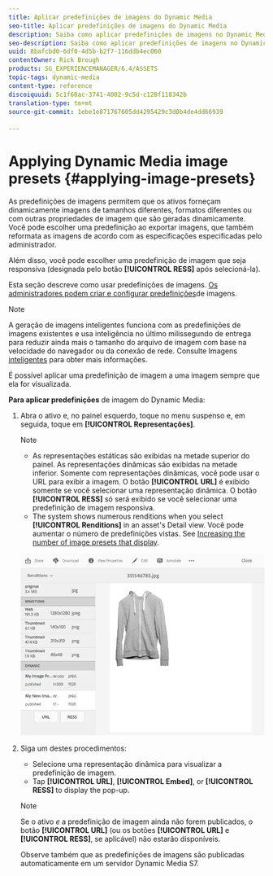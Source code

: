 ```yaml
---
title: Aplicar predefinições de imagens do Dynamic Media
seo-title: Aplicar predefinições de imagens do Dynamic Media
description: Saiba como aplicar predefinições de imagens no Dynamic Media
seo-description: Saiba como aplicar predefinições de imagens no Dynamic Media
uuid: 8bafcbd0-6df0-4d5b-b2f7-116ddb4ec060
contentOwner: Rick Brough
products: SG_EXPERIENCEMANAGER/6.4/ASSETS
topic-tags: dynamic-media
content-type: reference
discoiquuid: 5c1f60ac-3741-4002-9c5d-c128f118342b
translation-type: tm+mt
source-git-commit: 1ebe1e871767605dd4295429c3d0b4de4dd66939

---
```



# Applying Dynamic Media image presets {#applying-image-presets}

As predefinições de imagens permitem que os ativos forneçam dinamicamente imagens de tamanhos diferentes, formatos diferentes ou com outras propriedades de imagem que são geradas dinamicamente. Você pode escolher uma predefinição ao exportar imagens, que também reformata as imagens de acordo com as especificações especificadas pelo administrador.

Além disso, você pode escolher uma predefinição de imagem que seja responsiva (designada pelo botão **[!UICONTROL RESS]** após selecioná-la).

Esta seção descreve como usar predefinições de imagens. [Os administradores podem criar e configurar predefinições](managing-image-presets.md)de imagens.

>[!NOTE]
>
>A geração de imagens inteligentes funciona com as predefinições de imagens existentes e usa inteligência no último milissegundo de entrega para reduzir ainda mais o tamanho do arquivo de imagem com base na velocidade do navegador ou da conexão de rede. Consulte Imagens [inteligentes](imaging-faq.md) para obter mais informações.

É possível aplicar uma predefinição de imagem a uma imagem sempre que ela for visualizada.

**Para aplicar predefinições** de imagem do Dynamic Media:

1. Abra o ativo e, no painel esquerdo, toque no menu suspenso e, em seguida, toque em **[!UICONTROL Representações]**.

   >[!NOTE]
   >
   >* As representações estáticas são exibidas na metade superior do painel. As representações dinâmicas são exibidas na metade inferior. Somente com representações dinâmicas, você pode usar o URL para exibir a imagem. O botão **[!UICONTROL URL]** é exibido somente se você selecionar uma representação dinâmica. O botão **[!UICONTROL RESS]** só será exibido se você selecionar uma predefinição de imagem responsiva.
      >
      >
   * The system shows numerous renditions when you select **[!UICONTROL Renditions]** in an asset&#39;s Detail view. Você pode aumentar o número de predefinições vistas. See [Increasing the number of image presets that display](managing-image-presets.md#increasing-or-decreasing-the-number-of-image-presets-that-display).


   ![chlimage_1-208](assets/chlimage_1-208.png)

1. Siga um destes procedimentos:

   * Selecione uma representação dinâmica para visualizar a predefinição de imagem.
   * Tap **[!UICONTROL URL]**, **[!UICONTROL Embed]**, or **[!UICONTROL RESS]** to display the pop-up.
   >[!NOTE]
   >
   >Se o ativo *e* a predefinição de imagem ainda não forem publicados, o botão **[!UICONTROL URL]** (ou os botões **[!UICONTROL URL]** e **[!UICONTROL RESS]**, se aplicável) não estarão disponíveis.
   >
   >Observe também que as predefinições de imagens são publicadas automaticamente em um servidor Dynamic Media S7.

